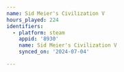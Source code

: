 ```yaml
---
name: Sid Meier's Civilization V
hours_played: 224
identifiers:
  - platform: steam
    appid: '8930'
    name: Sid Meier's Civilization V
    synced_on: '2024-07-04'

---
```

